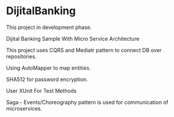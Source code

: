 # DijitalBanking

This project in development phase.

Dijital Banking Sample With Micro Service Architecture

This project uses CQRS and Mediatr pattern to connect DB over repositories.

Using AutoMapper to map entities.

SHA512 for password encryption.

User XUnit For Test Methods

Saga - Events/Choreography pattern is used for communication of microservices.

